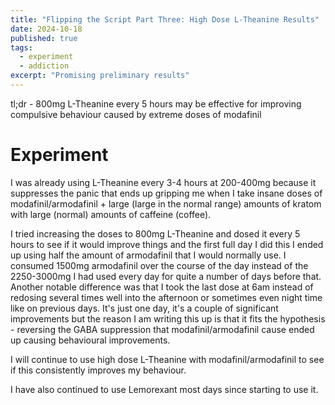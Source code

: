 ```yaml
---
title: "Flipping the Script Part Three: High Dose L-Theanine Results"
date: 2024-10-18
published: true
tags:
  - experiment
  - addiction
excerpt: "Promising preliminary results"
---
```


tl;dr - 800mg L-Theanine every 5 hours may be effective for improving compulsive behaviour caused by extreme doses of modafinil

# Experiment
I was already using L-Theanine every 3-4 hours at 200-400mg because it suppresses the panic that ends up gripping me when I take insane doses of modafinil/armodafinil + large (large in the normal range) amounts of kratom with large (normal) amounts of caffeine (coffee).

I tried increasing the doses to 800mg L-Theanine and dosed it every 5 hours to see if it would improve things and the first full day I did this I ended up using half the amount of armodafinil that I would normally use. I consumed 1500mg armodafinil over the course of the day instead of the 2250-3000mg I had used every day for quite a number of days before that. Another notable difference was that I took the last dose at 6am instead of redosing several times well into the afternoon or sometimes even night time like on previous days. It's just one day, it's a couple of significant improvements but the reason I am writing this up is that it fits the hypothesis - reversing the GABA suppression that modafinil/armodafinil cause ended up causing behavioural improvements.

I will continue to use high dose L-Theanine with modafinil/armodafinil to see if this consistently improves my behaviour.

I have also continued to use Lemorexant most days since starting to use it.
